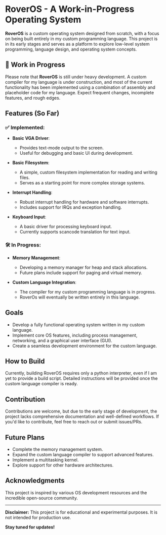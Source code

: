 # RoverOS - A Work-in-Progress Operating System  

**RoverOS** is a custom operating system designed from scratch, with a focus on being built entirely in my custom programming language. This project is in its early stages and serves as a platform to explore low-level system programming, language design, and operating system concepts.  

## 🚧 **Work in Progress**  
Please note that **RoverOS** is still under heavy development. A custom compiler for my language is under construction, and most of the current functionality has been implemented using a combination of assembly and placeholder code for my language. Expect frequent changes, incomplete features, and rough edges.  

## Features (So Far)  

### ✅ Implemented:  
- **Basic VGA Driver**:  
  - Provides text-mode output to the screen.  
  - Useful for debugging and basic UI during development.  

- **Basic Filesystem**:  
  - A simple, custom filesystem implementation for reading and writing files.  
  - Serves as a starting point for more complex storage systems.  

- **Interrupt Handling**:  
  - Robust interrupt handling for hardware and software interrupts.  
  - Includes support for IRQs and exception handling.  

- **Keyboard Input**:  
  - A basic driver for processing keyboard input.  
  - Currently supports scancode translation for text input.  

### 🛠️ In Progress:  
- **Memory Management**:  
  - Developing a memory manager for heap and stack allocations.  
  - Future plans include support for paging and virtual memory.  

- **Custom Language Integration**:  
  - The compiler for my custom programming language is in progress.  
  - RoverOs will eventually be written entirely in this language.  

## Goals  
- Develop a fully functional operating system written in my custom language.  
- Implement core OS features, including process management, networking, and a graphical user interface (GUI).  
- Create a seamless development environment for the custom language.  

## How to Build  
Currently, building RoverOS requires only a python interpreter, even if I am yet to provide a build script. Detailed instructions will be provided once the custom language compiler is ready.  

## Contribution  
Contributions are welcome, but due to the early stage of development, the project lacks comprehensive documentation and well-defined workflows. If you'd like to contribute, feel free to reach out or submit issues/PRs.  

## Future Plans  
- Complete the memory management system.  
- Expand the custom language compiler to support advanced features.  
- Implement a multitasking kernel.  
- Explore support for other hardware architectures.  

## Acknowledgments  
This project is inspired by various OS development resources and the incredible open-source community.  

---

**Disclaimer:** This project is for educational and experimental purposes. It is not intended for production use.  

**Stay tuned for updates!**
